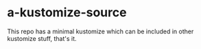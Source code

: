 # a-kustomize-source

This repo has a minimal kustomize which can be included in other kustomize stuff, that's it.
